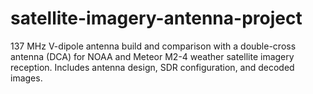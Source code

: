 # satellite-imagery-antenna-project
137 MHz V-dipole antenna build and comparison with a double-cross antenna (DCA) for NOAA and Meteor M2-4 weather satellite imagery reception. Includes antenna design, SDR configuration, and decoded images.
